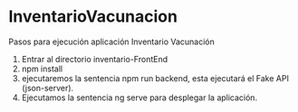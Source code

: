 # InventarioVacunacion

Pasos para ejecución aplicación Inventario Vacunación
  1. Entrar al directorio inventario-FrontEnd 
  2. npm install 
  3. ejecutaremos la sentencia npm run backend, esta ejecutará el  Fake API (json-server).
  4. Ejecutamos la sentencia ng serve para desplegar la aplicación.
